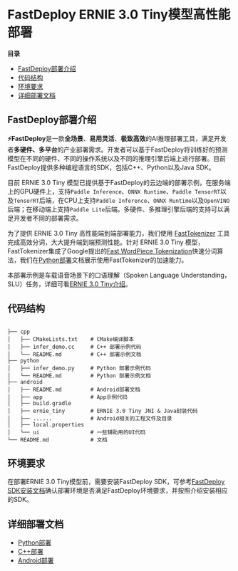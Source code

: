 # FastDeploy ERNIE 3.0 Tiny模型高性能部署

**目录**
   * [FastDeploy部署介绍](#FastDeploy部署介绍)
   * [代码结构](#代码结构)
   * [环境要求](#环境要求)
   * [详细部署文档](#详细部署文档)

<a name="FastDeploy部署介绍"></a>

## FastDeploy部署介绍

**⚡️FastDeploy**是一款**全场景**、**易用灵活**、**极致高效**的AI推理部署工具，满足开发者**多硬件、多平台**的产业部署需求。开发者可以基于FastDeploy将训练好的预测模型在不同的硬件、不同的操作系统以及不同的推理引擎后端上进行部署。目前FastDeploy提供多种编程语言的SDK，包括C++、Python以及Java SDK。

目前 ERNIE 3.0 Tiny 模型已提供基于FastDeploy的云边端的部署示例，在服务端上的GPU硬件上，支持`Paddle Inference`、`ONNX Runtime`、`Paddle TensorRT`以及`TensorRT`后端，在CPU上支持`Paddle Inference`、`ONNX Runtime`以及`OpenVINO`后端；在移动端上支持`Paddle Lite`后端。多硬件、多推理引擎后端的支持可以满足开发者不同的部署需求。

为了提供 ERNIE 3.0 Tiny 高性能端到端部署能力，我们使用 [FastTokenizer](../../../fast_tokenizer/README.md) 工具完成高效分词，大大提升端到端预测性能。针对 ERNIE 3.0 Tiny 模型，FastTokenizer集成了Google提出的[Fast WordPiece Tokenization](https://arxiv.org/pdf/2012.15524.pdf)快速分词算法，我们在[Python部署](python/README.md)文档展示使用FastTokenizer的加速能力。

本部署示例是车载语音场景下的口语理解（Spoken Language Understanding，SLU）任务，详细可看[ERNIE 3.0 Tiny介绍](../README.md)。


<a name="代码结构"></a>

## 代码结构

```text

├── cpp
│   ├── CMakeLists.txt    # CMake编译脚本
│   ├── infer_demo.cc     # C++ 部署示例代码
│   └── README.md         # C++ 部署示例文档
├── python
│   ├── infer_demo.py     # Python 部署示例代码
│   └── README.md         # Python 部署示例文档
├── android
│   ├── README.md         # Android部署文档
│   ├── app               # App示例代码
│   ├── build.gradle
│   ├── ernie_tiny        # ERNIE 3.0 Tiny JNI & Java封装代码
│   ├── ......            # Android相关的工程文件及目录
│   ├── local.properties
│   └── ui                # 一些辅助用的UI代码
└── README.md             # 文档

```

<a name="环境要求"></a>

## 环境要求

在部署ERNIE 3.0 Tiny模型前，需要安装FastDeploy SDK，可参考[FastDeploy SDK安装文档](https://github.com/PaddlePaddle/FastDeploy/blob/develop/docs/cn/build_and_install/download_prebuilt_libraries.md)确认部署环境是否满足FastDeploy环境要求，并按照介绍安装相应的SDK。

<a name="详细部署文档"></a>

## 详细部署文档

- [Python部署](python/README.md)
- [C++部署](cpp/README.md)
- [Android部署](android/README.md)
